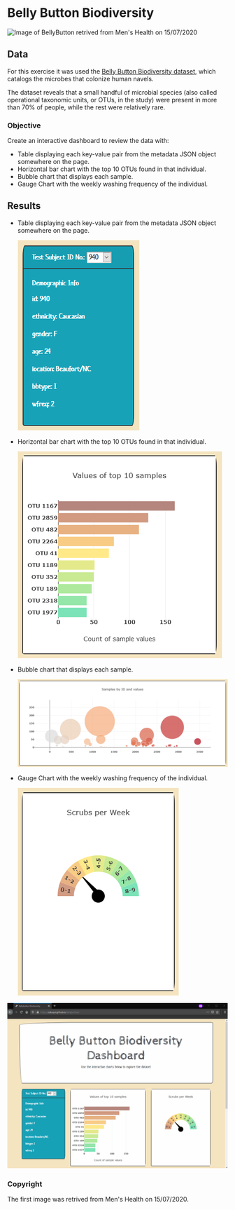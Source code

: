 # Belly Button Biodiversity

![Image of BellyButton retrived from Men's Health on 15/07/2020](https://hips.hearstapps.com/hmg-prod.s3.amazonaws.com/images/gettyimages-957754492-1564671211.jpg)

## Data 

For this exercise it was used the [Belly Button Biodiversity dataset](http://robdunnlab.com/projects/belly-button-biodiversity/), which catalogs the microbes that colonize human navels.

The dataset reveals that a small handful of microbial species (also called operational taxonomic units, or OTUs, in the study) were present in more than 70% of people, while the rest were relatively rare.

### Objective

Create an interactive dashboard to review the data with:

* Table displaying each key-value pair from the metadata JSON object somewhere on the page.
* Horizontal bar chart with the top 10 OTUs found in that individual.
* Bubble chart that displays each sample.
* Gauge Chart with the weekly washing frequency of the individual.

## Results

* Table displaying each key-value pair from the metadata JSON object somewhere on the page.
  
  ![Table](Images/table.png)

* Horizontal bar chart with the top 10 OTUs found in that individual.

  ![Barchart](Images/barchart.png)

* Bubble chart that displays each sample.

  ![Bubble](Images/bubble.png)

* Gauge Chart with the weekly washing frequency of the individual.

  ![Gauge](Images/gauge.png)

![Gif of the deployed site](Images/deployed_site.gif)

### Copyright

The first image was retrived from Men's Health on 15/07/2020.